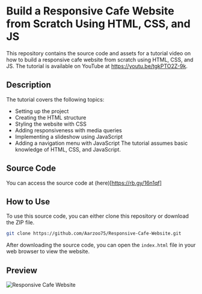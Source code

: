# Build a Responsive Cafe Website from Scratch Using HTML, CSS, and JS
This repository contains the source code and assets for a tutorial video on how to build a responsive cafe website from scratch using HTML, CSS, and JS. The tutorial is available on YouTube at https://youtu.be/tgkPTO2Z-9k.

## Description
The tutorial covers the following topics:

- Setting up the project
- Creating the HTML structure
- Styling the website with CSS
- Adding responsiveness with media queries
- Implementing a slideshow using JavaScript
- Adding a navigation menu with JavaScript
The tutorial assumes basic knowledge of HTML, CSS, and JavaScript.

## Source Code
You can access the source code at (here)[https://rb.gy/16n1qf]

## How to Use
To use this source code, you can either clone this repository or download the ZIP file.

```bash
git clone https://github.com/Aarzoo75/Responsive-Cafe-Website.git
```
After downloading the source code, you can open the `index.html` file in your web browser to view the website.

## Preview
![Responsive Cafe Website](https://user-images.githubusercontent.com/59678435/229141316-26b1da53-27f7-43d0-bcc2-156fa30f70c8.png)
